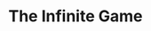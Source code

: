 ---
title: "The Infinite Game"
bookCover: "/assets/book-covers/the-infinite-game.jpg"
slug: "the-infinite-game"
bookAuthor: "Simon Sinek"
rating: 10
done: false
tags: []
summary: false
detailedNotes: false
amazonLink: ""

---